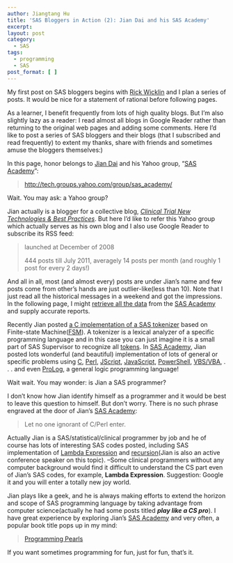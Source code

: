 ```yaml
---
author: Jiangtang Hu
title: 'SAS Bloggers in Action (2): Jian Dai and his SAS Academy'
excerpt:
layout: post
category:
  - SAS
tags:
  - programming
  - SAS
post_format: [ ]
---
```

My first post on SAS bloggers begins with [Rick Wicklin][1] and I plan a series of posts. It would be nice for a statement of rational before following pages.

As a learner, I benefit frequently from lots of high quality blogs. But I’m also slightly lazy as a reader: I read almost all blogs in Google Reader rather than returning to the original web pages and adding some comments. Here I’d like to post a series of SAS bloggers and their blogs (that I subscribed and read frequently) to extent my thanks, share with friends and sometimes amuse the bloggers themselves:) 

In this page, honor belongs to [Jian Dai][2] and his Yahoo group, “[SAS Academy][3]”:

> <http://tech.groups.yahoo.com/group/sas_academy/>

Wait. You may ask: a Yahoo group? 

Jian actually is a blogger for a collective blog, *[Clinical Trial New Technologies & Best Practices][4]*. But here I’d like to refer this Yahoo group which actually serves as his own blog and I also use Google Reader to subscribe its RSS feed: 

> launched at December of 2008
> 
> 444 posts till July 2011, averagely 14 posts per month (and roughly 1 post for every 2 days!)

And all in all, most (and almost every) posts are under Jian’s name and few posts come from other’s hands are just outlier-like(less than 10). Note that I just read all the historical messages in a weekend and got the impressions. In the following page, I might [retrieve all the data][5] from the [SAS Academy][3] and supply accurate reports.

Recently Jian posted [a C implementation of a SAS tokenizer][6] based on Finite-state Machine([FSM][7]). A tokenizer is a lexical analyzer of a specific programming language and in this case you can just imagine it is a small part of SAS Supervisor to recognize all [tokens][8]. In [SAS Academy][3], Jian posted lots wonderful (and beautiful) implementation of lots of general or specific problems using [C][9], [Perl][10], [JScript][11], [JavaScript][12], [PowerShell][13], [VBS/VBA][14], . . . and even [ProLog][15], a general logic programming language!

Wait wait. You may wonder: is Jian a SAS programmer?

I don’t know how Jian identify himself as a programmer and it would be best to leave this question to himself. But don’t worry. There is no such phrase engraved at the door of Jian’s [SAS Academy][3]:

> Let no one ignorant of C/Perl enter.

Actually Jian is a SAS/statistical/clinical programmer by job and he of course has lots of interesting SAS codes posted, including SAS implementation of [Lambda Expression][16] and [recursion][17](Jian is also an active conference speaker on this topic). –Some clinical programmers without any computer background would find it difficult to understand the CS part even of Jian’s SAS codes, for example, **Lambda Expression**. Suggestion: Google it and you will enter a totally new joy world.

Jian plays like a geek, and he is always making efforts to extend the horizon and scope of SAS programming language by taking advantage from computer science(actually he had some posts titled ***play like a CS pro***). I have great experience by exploring Jian’s [SAS Academy][3] and very often, a popular book title pops up in my mind:

> [Programming Pearls][18]

If you want sometimes programming for fun, just for fun, that’s it.

 [1]: http://www.jiangtanghu.com/blog/2011/07/17/sas-bloggers-in-action1-rick-wicklin-sasiml-and-color-revolution/
 [2]: http://www.linkedin.com/pub/jian-dai/1a/1b/b05
 [3]: http://tech.groups.yahoo.com/group/sas_academy/
 [4]: http://blog.clinovo.com/
 [5]: http://www.jiangtanghu.com/blog/2011/07/20/retrieve-blogs-using-sas/
 [6]: http://tech.groups.yahoo.com/group/sas_academy/message/454
 [7]: http://en.wikipedia.org/wiki/Finite-state_machine
 [8]: http://support.sas.com/documentation/cdl/en/mcrolref/61885/HTML/default/viewer.htm#a001961603.htm
 [9]: http://tech.groups.yahoo.com/group/sas_academy/messages/425?l=1
 [10]: http://tech.groups.yahoo.com/group/sas_academy/msearch?query=perl&submit=Search&charset=UTF-8
 [11]: http://tech.groups.yahoo.com/group/sas_academy/msearch?query=JScript&submit=Search&charset=UTF-8
 [12]: http://tech.groups.yahoo.com/group/sas_academy/msearch?query=JavaScript&submit=Search&charset=UTF-8
 [13]: http://tech.groups.yahoo.com/group/sas_academy/msearch?query=PowerShell&submit=Search&charset=UTF-8
 [14]: http://tech.groups.yahoo.com/group/sas_academy/msearch?query=vb*&submit=Search&charset=UTF-8
 [15]: http://tech.groups.yahoo.com/group/sas_academy/msearch?query=ProLog&submit=Search&charset=UTF-8
 [16]: http://tech.groups.yahoo.com/group/sas_academy/msearch?query=Lambda+&submit=Search&charset=UTF-8
 [17]: http://tech.groups.yahoo.com/group/sas_academy/msearch?query=recursion&submit=Search&charset=UTF-8
 [18]: http://www.amazon.com/Programming-Pearls-2nd-Jon-Bentley/dp/0201657880